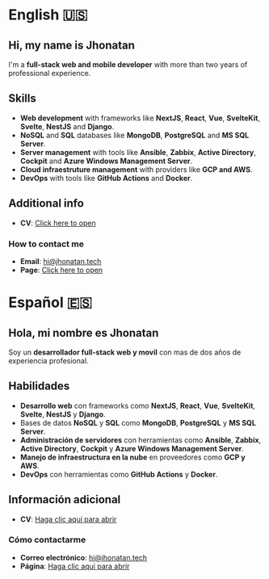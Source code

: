 # English 🇺🇸

## Hi, my name is **Jhonatan**

I'm a **full-stack web and mobile developer** with more than two years of professional experience.  

## Skills
- **Web development** with frameworks like **NextJS**, **React**, **Vue**, **SvelteKit**, **Svelte**, **NestJS** and **Django**. 
- **NoSQL** and **SQL** databases like **MongoDB**, **PostgreSQL** and **MS SQL Server**.
- **Server management** with tools like **Ansible**, **Zabbix**, **Active Directory**, **Cockpit** and **Azure Windows Management Server**.
- **Cloud infraestruture management** with providers like **GCP and AWS**.
- **DevOps** with tools like **GitHub Actions** and **Docker**.

## Additional info
- **CV**: [Click here to open](https://drive.google.com/file/d/17IxfO64feMWVI5dnmxQ2A0zjpgrneFAN/view?usp=sharing)

### How to contact me
- **Email**: hi@jhonatan.tech
- **Page**: [Click here to open](https://jhonatan.tech)

# Español 🇪🇸

## Hola, mi nombre es **Jhonatan**

Soy un **desarrollador full-stack web y movil** con mas de dos años de experiencia profesional.

## Habilidades
- **Desarrollo web** con frameworks como **NextJS**, **React**, **Vue**, **SvelteKit**, **Svelte**, **NestJS** y **Django**. 
- Bases de datos **NoSQL** y **SQL** como **MongoDB**, **PostgreSQL** y **MS SQL Server**.
- **Administración de servidores** con herramientas como **Ansible**, **Zabbix**, **Active Directory**, **Cockpit** y **Azure Windows Management Server**.
- **Manejo de infraestructura en la nube** en proveedores como **GCP y AWS**.
- **DevOps** con herramientas como **GitHub Actions** y **Docker**.

## Información adicional
- **CV**: [Haga clic aquí para abrir](https://drive.google.com/file/d/1dahRblrIWWmYnO3BWVL0HpS7Nc5iVCzA/view?usp=sharing)

### Cómo contactarme
- **Correo electrónico**: hi@jhonatan.tech
- **Página**: [Haga clic aquí para abrir](https://jhonatan.tech)
